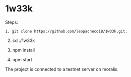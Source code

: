 # 1w33k


Steps:

`1. git clone https://github.com/leopacheco18/1w33k.git.`

2. cd ./1w33k

3. npm install

4. npm start

The project is connected to a testnet server on moralis.
